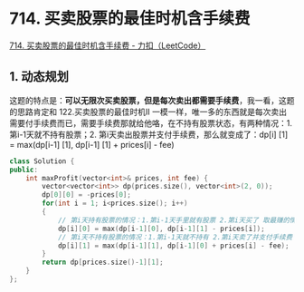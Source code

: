 # 714. 买卖股票的最佳时机含手续费

[714. 买卖股票的最佳时机含手续费 - 力扣（LeetCode）](https://leetcode.cn/problems/best-time-to-buy-and-sell-stock-with-transaction-fee/)



## 1. 动态规划

这题的特点是：**可以无限次买卖股票，但是每次卖出都需要手续费**，我一看，这题的思路肯定和 122.买卖股票的最佳时机Ⅱ 一模一样，唯一多的东西就是每次卖出需要付手续费而已，需要手续费那就给他咯，在不持有股票状态，有两种情况：1. 第i-1天就不持有股票；2. 第i天卖出股票并支付手续费，那么就变成了：dp[i] [1] = max(dp[i-1] [1], dp[i-1] [1] + prices[i] - fee)

```c++
class Solution {
public:
    int maxProfit(vector<int>& prices, int fee) {
        vector<vector<int>> dp(prices.size(), vector<int>(2, 0));
        dp[0][0] = -prices[0];
        for(int i = 1; i<prices.size(); i++)
        {
            // 第i天持有股票的情况：1.第i-1天手里就有股票 2.第i天买了 取最赚的情况
            dp[i][0] = max(dp[i-1][0], dp[i-1][1] - prices[i]);
            // 第i天不持有股票的情况：1.第i-1天就不持有 2.第i天卖了并支付手续费 取最赚的情况
            dp[i][1] = max(dp[i-1][1], dp[i-1][0] + prices[i] - fee);
        }
        return dp[prices.size()-1][1];
    }
};
```

